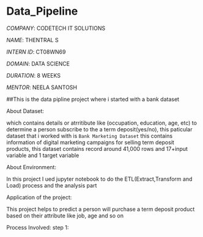 # Data_Pipeline

*COMPANY*: CODETECH IT SOLUTIONS

*NAME*: THENTRAL S

*INTERN ID*: CT08WN69

*DOMAIN*: DATA SCIENCE

*DURATION*: 8 WEEKS

*MENTOR*: NEELA SANTOSH

##This is the data pipline project where i started with a bank dataset

About Dataset:

which contains details or atrritibute like (occupation, education, age, etc) to determine a person subscribe to the a term deposit(yes/no), this paticular dataset that i worked with is `Bank Marketing Dataset` this contains information of digital marketing campaigns for selling term deposit products, this dataset contains record around 41,000 rows and 17+input variable and 1 target variable

About Environment:

 In this project I ued jupyter notebook to do the ETL(Extract,Transform and Load) process and the analysis part
 
Application of the project:

This project helps to predict a person will purchase a term deposit product based on their attribute like job, age and so on

Process Involved:
 step 1: 
 
